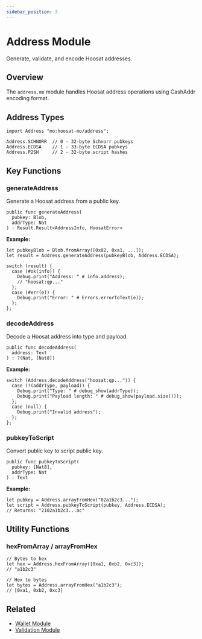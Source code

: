 ```yaml
---
sidebar_position: 3
---
```


# Address Module

Generate, validate, and encode Hoosat addresses.

## Overview

The `address.mo` module handles Hoosat address operations using CashAddr encoding format.

## Address Types

```motoko
import Address "mo:hoosat-mo/address";

Address.SCHNORR  // 0 - 32-byte Schnorr pubkeys
Address.ECDSA    // 1 - 33-byte ECDSA pubkeys
Address.P2SH     // 2 - 32-byte script hashes
```

## Key Functions

### generateAddress

Generate a Hoosat address from a public key.

```motoko
public func generateAddress(
  pubkey: Blob,
  addrType: Nat
) : Result.Result<AddressInfo, HoosatError>
```

**Example:**
```motoko
let pubkeyBlob = Blob.fromArray([0x02, 0xa1, ...]);
let result = Address.generateAddress(pubkeyBlob, Address.ECDSA);

switch (result) {
  case (#ok(info)) {
    Debug.print("Address: " # info.address);
    // "hoosat:qp..."
  };
  case (#err(e)) {
    Debug.print("Error: " # Errors.errorToText(e));
  };
};
```

### decodeAddress

Decode a Hoosat address into type and payload.

```motoko
public func decodeAddress(
  address: Text
) : ?(Nat, [Nat8])
```

**Example:**
```motoko
switch (Address.decodeAddress("hoosat:qp...")) {
  case (?(addrType, payload)) {
    Debug.print("Type: " # debug_show(addrType));
    Debug.print("Payload length: " # debug_show(payload.size()));
  };
  case (null) {
    Debug.print("Invalid address");
  };
};
```

### pubkeyToScript

Convert public key to script public key.

```motoko
public func pubkeyToScript(
  pubkey: [Nat8],
  addrType: Nat
) : Text
```

**Example:**
```motoko
let pubkey = Address.arrayFromHex("02a1b2c3...");
let script = Address.pubkeyToScript(pubkey, Address.ECDSA);
// Returns: "2102a1b2c3...ac"
```

## Utility Functions

### hexFromArray / arrayFromHex

```motoko
// Bytes to hex
let hex = Address.hexFromArray([0xa1, 0xb2, 0xc3]);
// "a1b2c3"

// Hex to bytes
let bytes = Address.arrayFromHex("a1b2c3");
// [0xa1, 0xb2, 0xc3]
```

## Related

- [Wallet Module](./wallet.md)
- [Validation Module](./validation.md)
